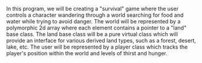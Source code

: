 In this program, we will be creating a "survival" game where the user controls a character wandering through a world searching for food and water 
while trying to avoid danger. The world will be represented by a polymorphic 2d array where each element contains a pointer to a "land" base class. 
The land base class will be a pure virtual class which will provide an interface for various derived land types, such as a forest, desert, lake, etc. 
The user will be represented by a player class which tracks the player's position within the world and levels of thirst and hunger.
